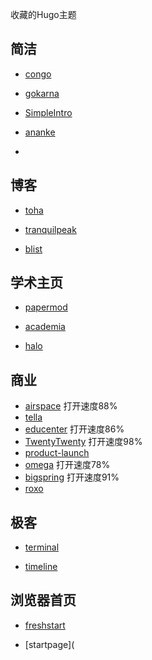 收藏的Hugo主题



## 简洁

- [congo](https://github.com/jpanther/congo)

- [gokarna](https://github.com/526avijitgupta/gokarna)
- [SimpleIntro](https://github.com/gangjun06/SimpleIntro)
- [ananke](https://github.com/theNewDynamic/gohugo-theme-ananke)
- 

## 博客

- [toha](https://github.com/hugo-toha/toha)
- [tranquilpeak](https://github.com/kakawait/hugo-tranquilpeak-theme)

- [blist](https://github.com/apvarun/blist-hugo-theme)

  

## 学术主页

- [papermod](https://github.com/adityatelange/hugo-PaperMod)

- [academia](https://github.com/themefisher/academia-hugo)

- [halo](https://github.com/EmielH/hallo-hugo)

  

## 商业

- [airspace](https://github.com/themefisher/airspace-hugo) 打开速度88%
- [tella](https://github.com/opera7133/tella) 
- [educenter](https://github.com/themefisher/academia-hugo)  打开速度86%
- [TwentyTwenty](https://github.com/themefisher/twenty-twenty-hugo) 打开速度98%
- [product-launch](https://github.com/janraasch/hugo-product-launch)
- [omega](https://github.com/gethugothemes/omega-hugo) 打开速度78%
- [bigspring](https://github.com/themefisher/bigspring-light) 打开速度91%
- [roxo](https://github.com/StaticMania/roxo-hugo)

##  极客

- [terminal](https://github.com/panr/hugo-theme-terminal)

- [timeline](https://github.com/s4n7h0/hugo-theme-timeline)

## 浏览器首页

- [freshstart](https://github.com/rz3n/hugo-theme-freshstart)

- [startpage](

